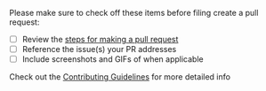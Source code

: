 Please make sure to check off these items before filing create a pull request:

- [ ] Review the [steps for making a pull request](https://github.com/IBM-Bluemix/logistics-wizard/blob/master/.github/CONTRIBUTING.md#making-a-pull-request)
- [ ] Reference the issue(s) your PR addresses
- [ ] Include screenshots and GIFs of when applicable

Check out the [Contributing Guidelines](https://github.com/IBM-Bluemix/logistics-wizard/blob/master/.github/CONTRIBUTING.md) for more detailed info